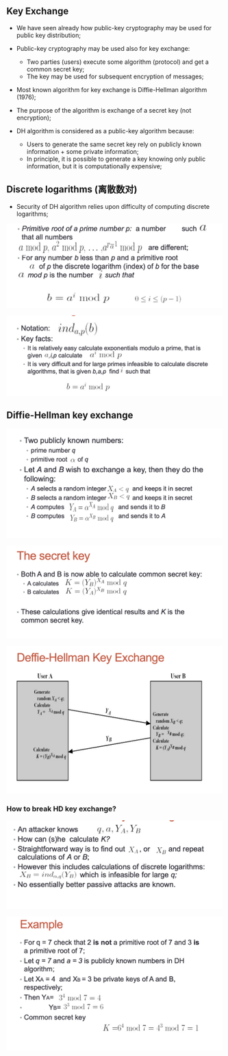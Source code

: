## Key Exchange

- We have seen already how public-key cryptography may be used for public key distribution;
- Public-key cryptography may be used also for key exchange:

  - Two parties (users) execute some algorithm (protocol) and get a common secret key;
  - The key may be used for subsequent encryption of messages;

- Most known algorithm for key exchange is Diffie-Hellman algorithm (1976);
- The purpose of the algorithm is exchange of a secret key (not encryption);
- DH algorithm is considered as a public-key algorithm because:
  - Users to generate the same secret key rely on publicly known information + some private information;
  - In principle, it is possible to generate a key knowing only public information, but it is computationally expensive;

## Discrete logarithms (离散数对)

- Security of DH algorithm relies upon difficulty of computing discrete logarithms;

![Discrete logarithms 1](./images/image-14.png)

![Discrete logarithms 1](./images/image-15.png)

## Diffie-Hellman key exchange

![Diffie-Hellman key exchange](./images/image-16.png)

![The secret key](./images/image-17.png)

![The process of Deffie-Hellman Key Exchange](./images/image-18.png)

### How to break HD key exchange?

![How to break HD key exchange](./images/image-19.png)

![Example](./images/image-20.png)
